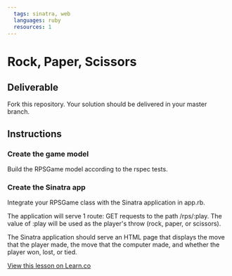 ```yaml
---
  tags: sinatra, web
  languages: ruby
  resources: 1
---
```


# Rock, Paper, Scissors

## Deliverable

Fork this repository. Your solution should be delivered in your master branch.

## Instructions

### Create the game model

Build the RPSGame model according to the rspec tests.

### Create the Sinatra app

Integrate your RPSGame class with the Sinatra application in app.rb.

The application will serve 1 route: GET requests to  the path /rps/:play.
The value of :play will be used as the player's throw (rock, paper, or
scissors). 

The Sinatra application should serve an HTML page that displays the move that
the player made, the move that the computer made, and whether the player won,
lost, or tied. 


<a href='https://learn.co/lessons/hs-rps-game-app' data-visibility='hidden'>View this lesson on Learn.co</a>
